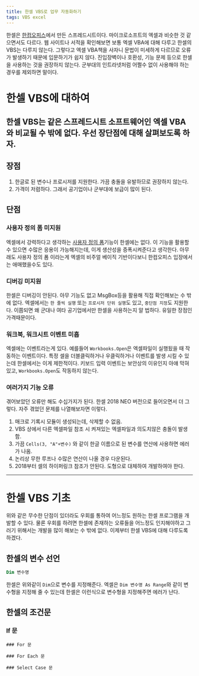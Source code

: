 ```yaml
---
title: 한셀 VBS로 업무 자동화하기
tags: VBS excel
---
```

한셀은 [한컴오피스](https://www.hancom.com/cs_center/csDownload.do)에서 만든 스프레드시트이다. 마이크로소프트의 엑셀과 비슷한 것 같으면서도 다르다. 웹 사이트나 서적을 확인해보면 보통 엑셀 VBA에 대해 다루고 한셀의 VBS는 다루지 않는다. 그렇다고 엑셀 VBA책을 사자니 문법이 미세하게 다르므로 오류가 발생하기 때문에 입문하기가 쉽지 않다. 진입장벽이나 호환성, 기능 문제 등으로 한셀을 사용하는 것을 권장하지 않는다. 군부대의 인트라넷처럼 어쩔수 없이 사용해야 하는 경우를 제외하면 말이다.
<!--more-->
# 한셀 VBS에 대하여
한셀 VBS는 같은 스프레드시트 소프트웨어인 엑셀 VBA와 비교될 수 밖에 없다. 우선 장단점에 대해 살펴보도록 하자.
---

## 장점
1. 한글로 된 변수나 프로시저를 지원한다. 가끔 충돌을 유발하므로 권장하지 않는다. 
2. 가격이 저렴하다. 그래서 공기업이나 군부대에 보급이 많이 된다.

## 단점
### 사용자 정의 폼 미지원
엑셀에서 강력하다고 생각하는 [사용자 정의 폼](https://www.excel-easy.com/vba/userform.html)기능이 한셀에는 없다. 이 기능을 활용할 수 있으면 수많은 응용이 가능해지는데, 이게 생산성을 증폭시켜준다고 생각한다. 아무래도 사용자 정의 폼 이라는게 엑셀의 비주얼 베이직 기반이다보니 한컴오피스 입장에서는 애매했을수도 있다.
### 디버깅 미지원
한셀은 디버깅이 안된다. 아무 기능도 없고 MsgBox등을 활용해 직접 확인해보는 수 밖에 없다. 엑셀에서는 `한 줄씩 실행` 또는 `프로시저 단위 실행`도 있고, `중단점 지정`도 지원한다. 이쯤되면 왜 군대나 여타 공기업에서만 한셀을 사용하는지 알 법하다. 유일한 장점인 가격때문이다.
### 워크북, 워크시트 이벤트 미흡
엑셀에는 이벤트라는게 있다. 예를들어 `Workbooks.Open`은 엑셀파일이 실행됬을 때 작동하는 이벤트이다. 특정 셀을 더블클릭하거나 우클릭하거나 이벤트를 발생 시킬 수 있는데 한셀에서는 이게 제한적이다. 키보드 입력 이벤트는 보안상의 이유인지 아얘 막혀있고, `Workbooks.Open`도 작동하지 않는다.
### 여러가지 기능 오류
겪어보았던 오류만 해도 수십가지가 된다. 한셀 2018 NEO 버전으로 들어오면서 더 그렇다. 자주 겪었던 문제를 나열해보자면 이렇다.

1. 매크로 기록시 모듈이 생성되는데, 삭제할 수 없음.
2. VBS 상에서 다른 엑셀파일 참조 시 켜져있는 엑셀파일과 의도치않은 충돌이 발생함.
3. 가끔 `Cells(3, "A"+변수)` 와 같이 한글 이름으로 된 변수를 연산에 사용하면 에러가 나옴.
4. 논리상 무한 루프나 수많은 연산이 나올 경우 다운된다.
5. 2018부터 셀의 하이퍼링크 참조가 안된다. 도형으로 대체하여 개발하여야 한다.

---
# 한셀 VBS 기초
위와 같은 무수한 단점이 있더라도 우회를 통하여 어느정도 원하는 한셀 프로그램을 개발할 수 있다. 물론 우회를 하려면 한셀에 존재하는 오류들을 어느정도 인지해야하고 그러기 위해서는 개발을 많이 해보는 수 밖에 없다. 이제부터 한셀 VBS에 대해 다루도록 하겠다.

## 한셀의 변수 선언
``` vb
Dim 변수명
```
한셀은 위와같이 `Dim`으로 변수를 지정해준다. 엑셀은 `Dim 변수명 As Range`와 같이 변수형을 지정해 줄 수 있는데 한셀은 이런식으로 변수형을 지정해주면 에러가 난다.

## 한셀의 조건문
### If 문
``` 
### For 문

### For Each 문

### Select Case 문
